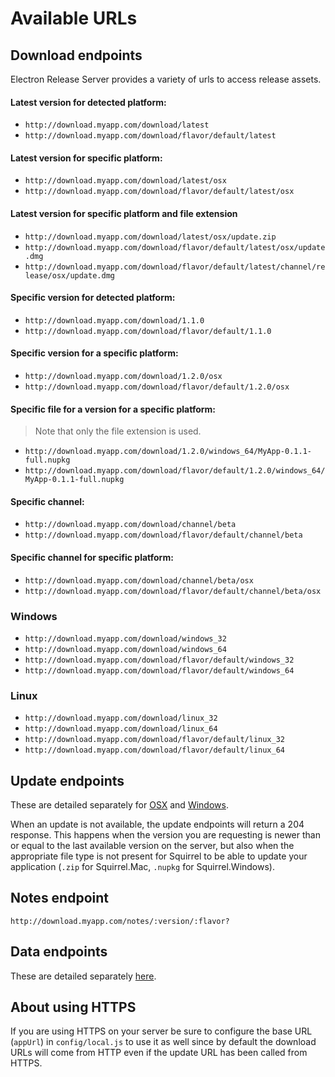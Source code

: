 # Available URLs

## Download endpoints

Electron Release Server provides a variety of urls to access release assets.

#### Latest version for detected platform:

- `http://download.myapp.com/download/latest`
- `http://download.myapp.com/download/flavor/default/latest`

#### Latest version for specific platform:

- `http://download.myapp.com/download/latest/osx`
- `http://download.myapp.com/download/flavor/default/latest/osx`

#### Latest version for specific platform and file extension

- `http://download.myapp.com/download/latest/osx/update.zip`
- `http://download.myapp.com/download/flavor/default/latest/osx/update.dmg`
- `http://download.myapp.com/download/flavor/default/latest/channel/release/osx/update.dmg`

#### Specific version for detected platform:

- `http://download.myapp.com/download/1.1.0`
- `http://download.myapp.com/download/flavor/default/1.1.0`

#### Specific version for a specific platform:

- `http://download.myapp.com/download/1.2.0/osx`
- `http://download.myapp.com/download/flavor/default/1.2.0/osx`

#### Specific file for a version for a specific platform:

> Note that only the file extension is used.

- `http://download.myapp.com/download/1.2.0/windows_64/MyApp-0.1.1-full.nupkg`
- `http://download.myapp.com/download/flavor/default/1.2.0/windows_64/MyApp-0.1.1-full.nupkg`

#### Specific channel:

- `http://download.myapp.com/download/channel/beta`
- `http://download.myapp.com/download/flavor/default/channel/beta`

#### Specific channel for specific platform:

- `http://download.myapp.com/download/channel/beta/osx`
- `http://download.myapp.com/download/flavor/default/channel/beta/osx`

### Windows

- `http://download.myapp.com/download/windows_32`
- `http://download.myapp.com/download/windows_64`
- `http://download.myapp.com/download/flavor/default/windows_32`
- `http://download.myapp.com/download/flavor/default/windows_64`

### Linux

- `http://download.myapp.com/download/linux_32`
- `http://download.myapp.com/download/linux_64`
- `http://download.myapp.com/download/flavor/default/linux_32`
- `http://download.myapp.com/download/flavor/default/linux_64`

## Update endpoints

These are detailed separately for [OSX](update-osx.md) and [Windows](update-windows.md).

When an update is not available, the update endpoints will return a 204 response. This happens when the version you are requesting is newer than or equal to the last available version on the server, but also when the appropriate file type is not present for Squirrel to be able to update your application (`.zip` for Squirrel.Mac, `.nupkg` for Squirrel.Windows).

## Notes endpoint

`http://download.myapp.com/notes/:version/:flavor?`

## Data endpoints

These are detailed separately [here](api.md).

## About using HTTPS

If you are using HTTPS on your server be sure to configure the base URL (`appUrl`) in `config/local.js` to use it as well since by default the download URLs will come from HTTP even if the update URL has been called from HTTPS.
